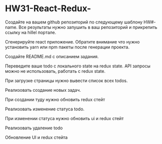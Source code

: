 # HW31-React-Redux-

Создайте на вашем github репозиторий по следующему шаблону HW#-name. Все результаты нужно запушить в ваш репозиторий и прикрепить ссылку на hillel портале.

Сгенерируйте react приложение. Обратите внимание что нужно установить yarn или npm пакеты после генерации проекта.

Создайте README.md с описанием задания.

Переведите ваше todo с локального state на redux state. API запросы можно не использовать, работать с redux state.

При загрузке страницы нужно вывести список всех todos.

Реализовать создание новых задач. 

При создании туду нужно обновить redux стейт

Реализовать изменение статуса todo. 

При изменении статуса нужно обновить ui и redux стейт

Реализовать удаление todo

Обновление UI и redux стейта
